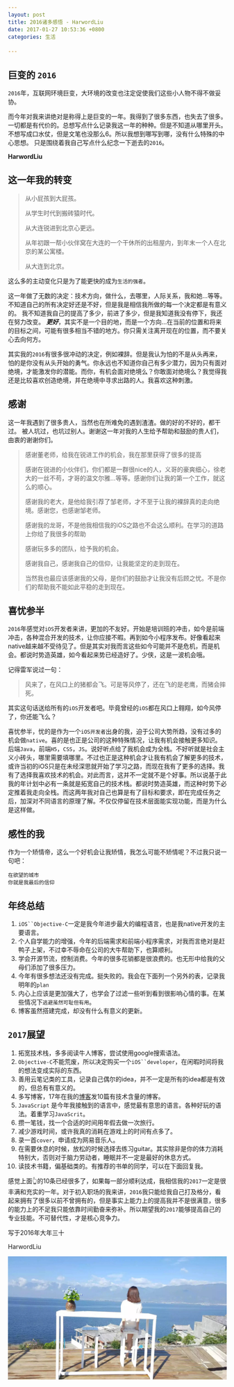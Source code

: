 ```yaml
---
layout: post
title: 2016诸多感悟 - HarwordLiu
date: 2017-01-27 10:53:36 +0800
categories: 生活
   
---
```


## 巨变的 `2016`
`2016`年，互联网环境巨变，大环境的改变也注定促使我们这些小人物不得不做妥协。

而今年对我来讲绝对是称得上是巨变的一年。我得到了很多东西，也失去了很多。一切都是有代价的。总想写点什么记录我这一年的种种。但是不知道从哪里开头。不想写成口水仗，但是文笔也没那么6。所以我想到哪写到哪，没有什么特殊的中心思想。
只是围绕着我自己写点什么纪念一下逝去的`2016`。

**HarwordLiu**

## 这一年我的转变
>从小屁孩到大屁孩。
>
>从学生时代到搬砖猿时代。
>
>从大连锐进到北京心更远。
>
>从年初跟一帮小伙伴窝在大连的一个干休所的出租屋内，到年末一个人在北京的某公寓楼。
>
>从大连到北京。

这么多的主动变化只是为了能更快的成为`生活的强者`。

这一年做了无数的决定：技术方向，做什么，去哪里，人际关系，我和她...等等。
不知道自己的所有决定好还是不好，但是我是相信我所做的每一个决定都是有意义的。
我不知道我自己的提高了多少，前进了多少，但是我知道我没有停下，我还在努力改变。
***更好***，其实不是一个目的地，而是一个方向...在当前的位置和将来的目标之间，可能有很多相当不错的地方。你只需关注离开现在的位置，而不要关心去向何方。

其实我的`2016`有很多很冲动的决定，例如裸辞。但是我认为怕的不是从头再来，怕的是你没有从头开始的勇气。你永远也不知道你自己有多少潜力，因为只有面对绝境，才能激发你的潜能。而你，有机会面对绝境么？你敢面对绝境么？我觉得我还是比较喜欢创造绝境，并在绝境中寻求出路的人。我喜欢这种刺激。

## 感谢
这一年我遇到了很多贵人，当然也在所难免的遇到渣渣。做的好的不好的，都干过。
被人坑过，也坑过别人。谢谢这一年对我的人生给予帮助和鼓励的贵人们，由衷的谢谢你们。

>感谢董老师，给我在锐进工作的机会，我在那里获得了很多的提高
>
>感谢在锐进的小伙伴们，你们都是一群很nice的人，义哥的豪爽细心，徐老大的一丝不苟，才哥的温文尔雅...等等。感谢你们让我的第一个工作，就这么的顺心。
>
>感谢我的老大，是他给我引荐了邹老师，才不至于让我的裸辞真的走向绝境。感谢您，也感谢邹老师。
>
>感谢我的龙哥，不是他我相信我的iOS之路也不会这么顺利。在学习的道路上你给了我很多的帮助
>
>感谢玩多多的团队，给予我的机会。
>
>感谢我自己，感谢我自己的信仰，让我能坚定的走到现在。
>
>当然我也最应该感谢我的父母，是你们的鼓励才让我没有后顾之忧。不是你们的帮助我不能如此平稳的走到现在。

## 喜忧参半
`2016`年感觉对`iOS`开发者来讲，更加的不友好。开始是培训班的冲击，如今是前端冲击，各种混合开发的技术，让你应接不暇。再到如今小程序发布。好像看起来native越来越不受待见了。但是其实对我而言这些如今可能并不是危机，而是机会。都说时势造英雄，如今看起来势已经造好了。少侠，这是一波机会哦。

记得雷军说过一句：

>风来了，在风口上的猪都会飞。可是等风停了，还在飞的是老鹰，而猪会摔死。

其实这句话送给所有的`iOS`开发者吧。毕竟曾经的`iOS`都在风口上翱翔，如今风停了，你还能飞么？

喜忧参半，忧的是作为一个`iOS开发者`出身的我，迫于公司大势所趋，没有过多的机会做`native`。喜的是也正是公司的这种特殊情况，让我有机会接触更多知识。后端`Java`，前端`H5`，`CSS`，`JS`。说好听点给了我机会成为全栈。不好听就是社会主义小砖头，哪里需要填哪里。不过也正是这种机会才让我有机会了解更多的技术，或许当初的iOS只是在未经深思就开始了学习之路，而现在我有了更多的选择。我有了选择我喜欢技术的机会。对此而言，这并不一定就不是个好事。所以说基于此我的年计划中必有一条就是拓宽自己的技术栈。都说时势造英雄，而这种时势下必定推着我走向全栈。而这两年我对自己也算是有了目标和要求，即在完成任务之后，加深对不同语言的原理了解。不仅仅停留在技术层面能实现功能，而是为什么是这样做。

## 感性的我
作为一个矫情帝，这么一个好机会让我矫情，我怎么可能不矫情呢？不过我只说一句吧：

```
在欲望的城市
你就是我最后的信仰
```

## 年终总结

1. `iOS``Objective-C`一定是我今年进步最大的编程语言，也是我native开发的主要语言。
2. 个人自学能力的增强，今年的后端需求和前端小程序需求，对我而言绝对是赶鸭子上架，不过幸不辱命在公司的大牛帮助下，也算顺利。
3. 学会开源节流，控制消费。今年的很多花销都是很浪费的。也无形中给我的父母们添加了很多压力。
4. 今年有很多想法还没有完成。挺失败的。我会在下面列一个另外的表，记录我明年的`plan`
5. 内心上应该是更加强大了，也学会了过滤一些听到看到很影响心情的事。在某些情况下`逃避虽然可耻但有用`。
6. 博客虽然搭建完成，却没有什么有意义的更新。

## `2017`展望
1. 拓宽技术栈，多多阅读牛人博客，尝试使用google搜索语法。
2. `Objective-C`不能荒废，所以决定购买一个`iOS``developer`，在闲暇时间将我的想法变成实际的东西。
3. 善用云笔记类的工具，记录自己偶尔的idea，并不一定是所有的idea都是有效的，但总有有意义的。
4. 多写博客，17年在我的[博客](http://harwordliu.com)发10篇有技术含量的博客。
5. `JavaScript` 是今年我接触到的语言中，感觉最有意思的语言。各种好玩的语法。着重学习`JavaScrit`。
6. 攒一笔钱，找一个合适的时间用年假去做一次旅行。
7. 减少游戏时间，或许我真的消耗在游戏上的时间有点多了。
8. 录一首`cover`，申请成为网易音乐人。
9. 在需要休息的时候，放松的时候选择去练习guitar。其实除非是你的体力消耗特别大，否则对于脑力劳动者，睡眠并不一定是最好的休息方式。
10. 读技术书籍，偏基础类的。有推荐的书单的同学，可以在下面回复我。

感觉上面👆的10条已经很多了，如果每一部分顺利达成，我相信我的`2017`一定是很丰满和充实的一年。对于初入职场的我来讲，`2016`我只能给我自己打及格分，看起来拥有了很多以前不曾拥有的，但是事实上能力上的提高我并不是很满意，很多的能力上的不足我只能依靠时间勤奋来弥补。所以期望我的`2017`能够提高自己的专业技能。不可替代性，才是核心竞争力。


写于2016年大年三十

HarwordLiu

![洱海](https://github.com/HarwordLiu/README_Images/blob/master/blog/%E6%B4%B1%E6%B5%B7.JPG?raw=true)





























